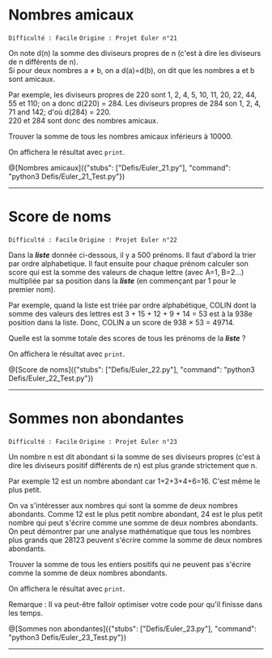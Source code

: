 # Nombres amicaux
`Difficulté : Facile`
`Origine : Projet Euler n°21`

On note d(n) la somme des diviseurs propres de n (c'est à dire les diviseurs de n différents de n).  
Si pour deux nombres a ≠ b, on a d(a)=d(b), on dit que les nombres a et b sont amicaux.

Par exemple, les diviseurs propres de 220 sont 1, 2, 4, 5, 10, 11, 20, 22, 44, 55 et 110; on a donc d(220) = 284. Les diviseurs propres de 284 son 1, 2, 4, 71 and 142; d'où d(284) = 220.  
220 et 284 sont donc des nombres amicaux.

Trouver la somme de tous les nombres amicaux inférieurs à 10000.

On affichera le résultat avec `print`.

@[Nombres amicaux]({"stubs": ["Defis/Euler_21.py"], "command": "python3 Defis/Euler_21_Test.py"})

---

# Score de noms
`Difficulté : Facile`
`Origine : Projet Euler n°22`

Dans la ***liste*** donnée ci-dessous, il y a 500 prénoms. Il faut d'abord la trier par ordre alphabetique. Il faut ensuite pour chaque prénom calculer son score qui est la somme des valeurs de chaque lettre (avec A=1, B=2...) multipliée par sa position dans la ***liste*** (en commençant par 1 pour le premier nom).

Par exemple, quand la liste est triée par ordre alphabétique, COLIN dont la somme des valeurs des lettres est 3 + 15 + 12 + 9 + 14 = 53 est à la 938e position dans la liste. Donc, COLIN a un score de 938 × 53 = 49714.

Quelle est la somme totale des scores de tous les prénoms de la ***liste*** ?

On affichera le résultat avec `print`.

@[Score de noms]({"stubs": ["Defis/Euler_22.py"], "command": "python3 Defis/Euler_22_Test.py"})

---

# Sommes non abondantes
`Difficulté : Facile`
`Origine : Projet Euler n°23`
 
Un nombre n est dit abondant si la somme de ses diviseurs propres (c'est à dire les diviseurs positif différents de n) est plus grande strictement que n.

Par exemple 12 est un nombre abondant car 1+2+3+4+6=16. C'est même le plus petit.

On va s'intéresser aux nombres qui sont la somme de deux nombres abondants. Comme 12 est le plus petit nombre abondant, 24 est le plus petit nombre qui peut s'écrire comme une somme de deux nombres abondants. On peut démontrer par une analyse mathématique que tous les nombres plus grands que 28123 peuvent s'écrire comme la somme de deux nombres abondants.

Trouver la somme de tous les entiers positifs qui ne peuvent pas s'écrire comme la somme de deux nombres abondants.

On affichera le résultat avec `print`.

Remarque : Il va peut-être falloir optimiser votre code pour qu'il finisse dans les temps.

@[Sommes non abondantes]({"stubs": ["Defis/Euler_23.py"], "command": "python3 Defis/Euler_23_Test.py"})

---
